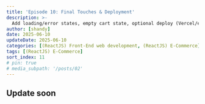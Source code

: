 ```yaml
---
title: 'Episode 10: Final Touches & Deployment'
description: >-
  Add loading/error states, empty cart state, optional deploy (Vercel/etc.)
author: [shandy]
date: 2025-06-10
updateDate: 2025-06-10
categories: [(ReactJS) Front-End web development, (ReactJS) E-Commerce]
tags: [(ReactJS) E-Commerce]
sort_index: 11
# pin: true
# media_subpath: '/posts/02'
---
```


## Update soon